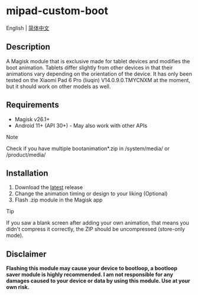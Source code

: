 # mipad-custom-boot
English | [简体中文](/README_zh-CN.md)

## Description
A Magisk module that is exclusive made for tablet devices and modifies the boot animation. Tablets differ slightly from other devices in that their animations vary depending on the orientation of the device. It has only been tested on the Xiaomi Pad 6 Pro (liuqin) V14.0.9.0.TMYCNXM at the moment, but it should work on other models as well.

## Requirements
- Magisk v26.1+
- Android 11+ (API 30+) - May also work with other APIs
> [!NOTE]
> Check if you have multiple bootanimation*.zip in /system/media/ or /product/media/

## Installation
1. Download the [latest](https://github.com/G0246/mipad-custom-boot/releases/latest) release
2. Change the animation timing or design to your liking (Optional)
3. Flash .zip module in the Magisk app
> [!TIP]
> If you saw a blank screen after adding your own animation, that means you didn't compress it correctly, the ZIP should be uncompressed (store-only mode).

## Disclaimer
**Flashing this module may cause your device to bootloop, a bootloop saver module is highly recommended. I am not responsible for any damages caused to your device or data by using this module. Use at your own risk.**
